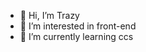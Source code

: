 - 👋 Hi, I’m Trazy
- 👀 I’m interested in front-end
- 🌱 I’m currently learning ccs

<!---
trazyvng/trazyvng is a ✨ special ✨ repository because its `README.md` (this file) appears on your GitHub profile.
You can click the Preview link to take a look at your changes.
--->
